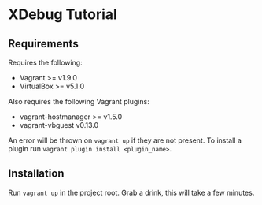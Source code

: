 XDebug Tutorial
===============

Requirements
------------

Requires the following:

- Vagrant >= v1.9.0
- VirtualBox >= v5.1.0

Also requires the following Vagrant plugins:

- vagrant-hostmanager >= v1.5.0
- vagrant-vbguest v0.13.0

An error will be thrown on ```vagrant up``` if they are not present. 
To install a plugin run ```vagrant plugin install <plugin_name>```.

Installation
------------

Run ```vagrant up``` in the project root. Grab a drink, this will take a few minutes.